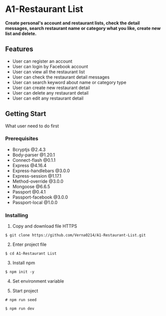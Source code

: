 # A1-Restaurant List
**Create personal's account and restaurant lists, check the detail messages, search restaurant name or category what you like, create new list and delete.**

## Features
+ User can register an account
+ User can login by Facebook account
+ User can view all the restaurant list
+ User can check the restaurant detail messages
+ User can search keyword about name or category type
+ User can create new restaurant detail
+ User can delete any restaurant detail
+ User can edit any restaurant detail

## Getting Start
What user need to do first

### Prerequisites
+ Bcryptjs @2.4.3
+ Body-parser @1.20.1
+ Connect-flash @0.1.1
+ Express @4.16.4
+ Express-handlebars @3.0.0
+ Express-session @1.17.1
+ Method-override @3.0.0
+ Mongoose @6.6.5
+ Passport @0.4.1
+ Passport-facebook @3.0.0
+ Passport-local @1.0.0

### Installing
1. Copy and download file HTTPS
```
$ git clone https://github.com/Verna0214/A1-Restaurant-List.git
```

2. Enter project file
```
$ cd A1-Restaurant List
```

3. Install npm
```
$ npm init -y
```

4. Set environment variable


5. Start project
```
# npm run seed
```

```
$ npm run dev
```
